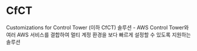 # CfCT
Customizations for Control Tower (이하 CfCT) 솔루션 - AWS Control Tower와 여러 AWS 서비스를 결합하여 멀티 계정 환경을 보다 빠르게 설정할 수 있도록 지원하는 솔루션
